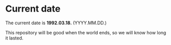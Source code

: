 # Current date

The current date is **1992.03.18.** (YYYY.MM.DD.)

This repository will be good when the world ends, so we will know how long it lasted.